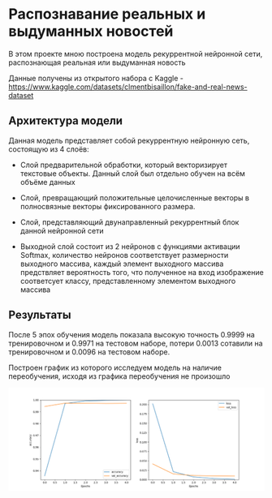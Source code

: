 # Распознавание реальных и выдуманных новостей

В этом проекте мною построена модель рекуррентной нейронной сети, распознающая реальная или выдуманная новость

Данные получены из открытого набора с Kaggle - https://www.kaggle.com/datasets/clmentbisaillon/fake-and-real-news-dataset

## Архитектура модели

Данная модель представляет собой рекуррентную нейронную сеть, состоящую из 4 слоёв:

- Слой предварительной обработки, который векторизирует текстовые объекты. Данный слой был отдельно обучен на всём объёме данных

- Слой, превращающий положительные целочисленные векторы в полносвязные векторы фиксированного размера.

- Слой, представляющий двунаправленный рекуррентный блок данной нейронной сети

- Выходной слой состоит из 2 нейронов с функциями активации Softmax, количество нейронов соответствует размерности выходного массива, каждый элемент выходного массива предствляет вероятность того, что полученное на вход изображение соответсует классу, представленному элементом выходного массива

## Результаты

После 5 эпох обучения модель показала высокую точность 0.9999 на тренировочном и 0.9971 на тестовом наборе, потери 0.0013 сотавили на тренировочном и 0.0096 на тестовом наборе.

Построен график из которого исследуем модель на наличие переобучения, исходя из графика переобучения не произошло

<img src="Figure_1.png">